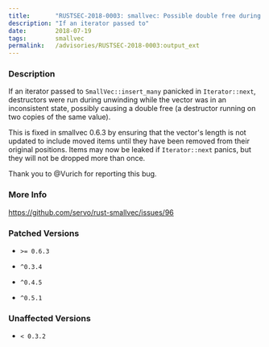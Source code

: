 ```yaml
---
title:       "RUSTSEC-2018-0003: smallvec: Possible double free during unwinding in SmallVec::insert_many"
description: "If an iterator passed to"
date:        2018-07-19
tags:        smallvec
permalink:   /advisories/RUSTSEC-2018-0003:output_ext
---
```


### Description

If an iterator passed to `SmallVec::insert_many` panicked in `Iterator::next`,
destructors were run during unwinding while the vector was in an inconsistent
state, possibly causing a double free (a destructor running on two copies of
the same value).

This is fixed in smallvec 0.6.3 by ensuring that the vector's length is not
updated to include moved items until they have been removed from their
original positions.  Items may now be leaked if `Iterator::next` panics, but
they will not be dropped more than once.

Thank you to @Vurich for reporting this bug.



### More Info

<a href="https://github.com/servo/rust-smallvec/issues/96">https://github.com/servo/rust-smallvec/issues/96</a>


### Patched Versions


* `>= 0.6.3`

* `^0.3.4`

* `^0.4.5`

* `^0.5.1`



### Unaffected Versions


* `< 0.3.2`

